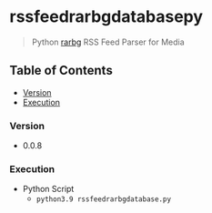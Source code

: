 # rssfeedrarbgdatabasepy
> Python [rarbg](https://rarbg.to/) RSS Feed Parser for Media

## Table of Contents
* [Version](#version)
* [Execution](#execution)

### Version
* 0.0.8

### Execution
* Python Script
  * `python3.9 rssfeedrarbgdatabase.py`
